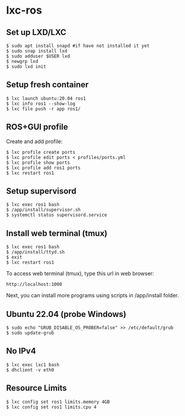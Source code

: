 # lxc-ros
## Set up LXD/LXC
```
$ sudo apt install snapd #if have not installed it yet
$ sudo snap install lxd
$ sudo adduser $USER lxd
$ newgrp lxd
$ sudo lxd init
```

## Setup fresh container
```
$ lxc launch ubuntu:20.04 ros1
$ lxc info ros1 --show-log
$ lxc file push -r app ros1/
```

## ROS+GUI profile
Create and add profile:
```
$ lxc profile create ports
$ lxc profile edit ports < profiles/ports.yml
$ lxc profile show ports
$ lxc profile add ros1 ports
$ lxc restart ros1
```

## Setup supervisord
```
$ lxc exec ros1 bash
$ /app/install/supervisor.sh
$ systemctl status supervisord.service
```

## Install web terminal (tmux)
```
$ lxc exec ros1 bash
$ /app/install/ttyd.sh
$ exit
$ lxc restart ros1
```
To access web terminal (tmux), type this url in web browser:
```
http://localhost:1000
```
Next, you can install more programs using scripts in /app/install folder.

## Ubuntu 22.04 (probe Windows)
```
$ sudo echo "GRUB_DISABLE_OS_PROBER=false" >> /etc/default/grub
$ sudo update-grub
```

## No IPv4
```
$ lxc exec lxc1 bash
$ dhclient -v eth0
```

## Resource Limits
```
$ lxc config set ros1 limits.memory 4GB
$ lxc config set ros1 limits.cpu 4
```
